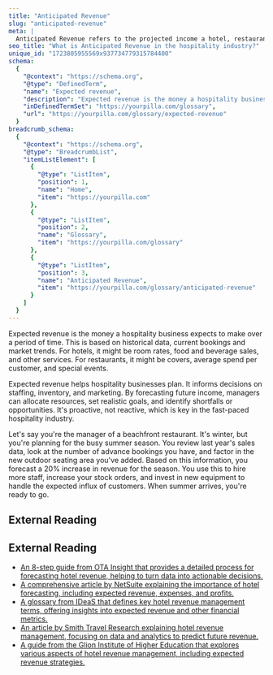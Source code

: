 ```yaml
---
title: "Anticipated Revenue"
slug: "anticipated-revenue"
meta: |
  Anticipated Revenue refers to the projected income a hotel, restaurant, café, or bar expects to earn over a specific period, helping with budgeting and planning.
seo_title: "What is Anticipated Revenue in the hospitality industry?"
unique_id: "1723805955569x937734779315784400"
schema:
  {
    "@context": "https://schema.org",
    "@type": "DefinedTerm",
    "name": "Expected revenue",
    "description": "Expected revenue is the money a hospitality business expects to make over a period of time based on historical data, current bookings, and market trends.",
    "inDefinedTermSet": "https://yourpilla.com/glossary",
    "url": "https://yourpilla.com/glossary/expected-revenue"
  }
breadcrumb_schema:
  {
    "@context": "https://schema.org",
    "@type": "BreadcrumbList",
    "itemListElement": [
      {
        "@type": "ListItem",
        "position": 1,
        "name": "Home",
        "item": "https://yourpilla.com"
      },
      {
        "@type": "ListItem",
        "position": 2,
        "name": "Glossary",
        "item": "https://yourpilla.com/glossary"
      },
      {
        "@type": "ListItem",
        "position": 3,
        "name": "Anticipated Revenue",
        "item": "https://yourpilla.com/glossary/anticipated-revenue"
      }
    ]
  }
---
```


Expected revenue is the money a hospitality business expects to make over a period of time. This is based on historical data, current bookings and market trends. For hotels, it might be room rates, food and beverage sales, and other services. For restaurants, it might be covers, average spend per customer, and special events.

Expected revenue helps hospitality businesses plan. It informs decisions on staffing, inventory, and marketing. By forecasting future income, managers can allocate resources, set realistic goals, and identify shortfalls or opportunities. It's proactive, not reactive, which is key in the fast-paced hospitality industry.

Let's say you're the manager of a beachfront restaurant. It's winter, but you're planning for the busy summer season. You review last year's sales data, look at the number of advance bookings you have, and factor in the new outdoor seating area you've added. Based on this information, you forecast a 20% increase in revenue for the season. You use this to hire more staff, increase your stock orders, and invest in new equipment to handle the expected influx of customers. When summer arrives, you're ready to go.

## External Reading



## External Reading

*   [An 8-step guide from OTA Insight that provides a detailed process for forecasting hotel revenue, helping to turn data into actionable decisions.](https://www.mylighthouse.com/resources/blog/how-to-forecast-hotel-revenue)
*   [A comprehensive article by NetSuite explaining the importance of hotel forecasting, including expected revenue, expenses, and profits.](https://www.netsuite.com/portal/resource/articles/financial-management/hotel-forecasting.shtml)
*   [A glossary from IDeaS that defines key hotel revenue management terms, offering insights into expected revenue and other financial metrics.](https://ideas.com/tools-resources/hotel-glossary-terms/)
*   [An article by Smith Travel Research explaining hotel revenue management, focusing on data and analytics to predict future revenue.](https://str.com/data-insights-blog/what-is-revenue-management)
*   [A guide from the Glion Institute of Higher Education that explores various aspects of hotel revenue management, including expected revenue strategies.](https://www.glion.edu/magazine/revenue-management-in-hotels/)